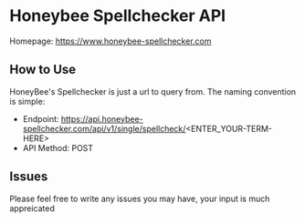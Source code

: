 # Honeybee Spellchecker API

Homepage: https://www.honeybee-spellchecker.com

## How to Use

HoneyBee's Spellchecker is just a url to query from.
The naming convention is simple:

- Endpoint: https://api.honeybee-spellchecker.com/api/v1/single/spellcheck/<ENTER_YOUR-TERM-HERE>
- API Method: POST

## Issues

Please feel free to write any issues you may have, your input is much appreicated
